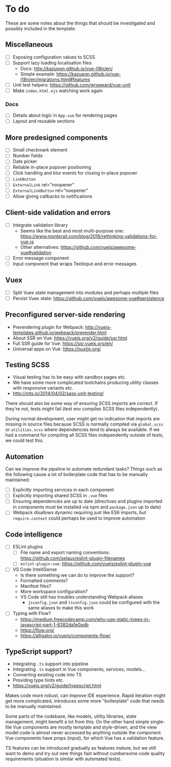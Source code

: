 
# To do

These are some notes about the things that should be investigated and possibly included in the template.

## Miscellaneous

- [ ] Exposing configuration values to SCSS
- [ ] Support lazy loading localisation files
	- Docs: http://kazupon.github.io/vue-i18n/en/
	- Simple example: https://kazupon.github.io/vue-i18n/en/migrations.html#features
- [ ] Unit test helpers: https://github.com/wrseward/vue-unit
- [ ] Make `index.html.ejs` watching work again

### Docs

- [ ] Details about logic in `App.vue` for rendering  pages
- [ ] Layout and reusable sections

## More predesigned components

- [ ] Small checkmark element
- [ ] Number fields
- [ ] Date picker
- [ ] Reliable in-place popover positioning
- [ ] Click handling and blur events for closing in-place popover
- [ ] `LinkButton`
- [ ] `ExternalLink` rel="noopener"
- [ ] `ExternalLinkButton` rel="noopener"
- [ ] Allow giving callbacks to notifications

## Client-side validation and errors

- [ ] Integrate validation library
	- Seems like the best and most multi-purpose one: https://www.monterail.com/blog/2016/rethinking-validations-for-vue-js
	- Other alternatives: https://github.com/vuejs/awesome-vue#validation
- [ ] Error message component
- [ ] Input component that wraps Textinput and error messages

## Vuex

- [ ] Split Vuex state management into modules and perhaps multiple files
- [ ] Persist Vuex state: https://github.com/vuejs/awesome-vue#persistence

## Preconfigured server-side rendering

- Prerendering plugin for Webpack: http://vuejs-templates.github.io/webpack/prerender.html
- About SSR on Vue: https://vuejs.org/v2/guide/ssr.html
- Full SSR guide for Vue: https://ssr.vuejs.org/en/
- Universal apps on Vue: https://nuxtjs.org/

## Testing SCSS

- Visual testing has to be easy with sandbox pages etc.
- We have some more complicated toolchains producing utility classes with responsive variants etc.
- http://mts.io/2014/04/02/sass-unit-testing/

There should also be some way of ensuring SCSS imports are correct. If they're not, tests might fail (test env compiles SCSS files independently).

During normal development, user might get no indication that imports are missing in source files because SCSS is normally compiled via `global.scss` or `utilities.scss` where dependencies tend to always be available. If we had a command for compiling all SCSS files independently outside of tests, we could test this.

## Automation

Can we improve the pipeline to automate redundant tasks? Things such as the following cause a lot of boilerplate code that has to be manually maintained:

- [ ] Explicitly importing services in each component
- [ ] Explicitly importing shared SCSS in `.vue` files
- [ ] Ensuring dependencies are up to date (directives and plugins imported in components must be installed via npm and `package.json` up to date)
- [ ] Webpack disallows dynamic requiring just like ES6 imports, but `require.context` could perhaps be used to improve automation

## Code intelligence

- [ ] ESLint plugins
	- [ ] File name and export naming conventions: https://github.com/selaux/eslint-plugin-filenames
	- [ ] `eslint-plugin-vue`: https://github.com/vuejs/eslint-plugin-vue
- [ ] VS Code IntelliSense
	- Is there something we can do to improve the support?
	- Formatted comments?
	- Manifest files?
	- More workspace configuration?
	- VS Code still has troubles understanding Webpack aliases
		- `jsconfig.json` and `tsconfig.json` could be configured with the same aliases to make this work
- [ ] Typing with Flow?
	- https://medium.freecodecamp.com/why-use-static-types-in-javascript-part-1-8382da1e0adb
	- https://flow.org/
	- https://alligator.io/vuejs/components-flow/

## TypeScript support?

- Integrating `.ts` support into pipeline
- Integrating `.ts` support in Vue components, services, models...
- Converting existing code into TS
- Providing type hints etc.
- https://vuejs.org/v2/guide/typescript.html

Makes code more robust, can improve IDE experience. Rapid iteration might get more complicated, introduces some more "boilerplate" code that needs to be manually maintained.

Some parts of the codebase, like models, utility libraries, state management, might benefit a lot from this. On the other hand simple single-file Vue components are mostly template and style-driven, and the view model code is almost never accessed by anything outside the component. Vue components have props (input), for which Vue has a validation feature.

TS features can be introduced gradually as features mature, but we still want to demo and try out new things fast without cumbersome code quality requirements (situation is similar with automated tests).
